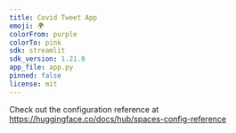 ```yaml
---
title: Covid Tweet App
emoji: 🌍
colorFrom: purple
colorTo: pink
sdk: streamlit
sdk_version: 1.21.0
app_file: app.py
pinned: false
license: mit
---
```


Check out the configuration reference at https://huggingface.co/docs/hub/spaces-config-reference
